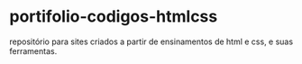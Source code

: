 # portifolio-codigos-htmlcss
repositório para sites criados a partir de ensinamentos de html e css, e suas ferramentas.
